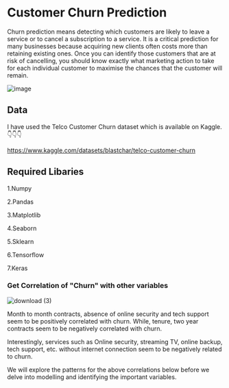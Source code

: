 
# Customer Churn Prediction

Churn prediction means detecting which customers are likely to leave a service or to cancel a subscription to a service. It is a critical prediction for many businesses because acquiring new clients often costs more than retaining existing ones. Once you can identify those customers that are at risk of cancelling, you should know exactly what marketing action to take for each individual customer to maximise the chances that the customer will remain.

![image](https://user-images.githubusercontent.com/100334542/176241355-838a431d-9d2d-4225-bafc-03fca93d70d0.png)
## Data 

I have used the Telco Customer Churn dataset which is available on Kaggle.
👇👇👇

https://www.kaggle.com/datasets/blastchar/telco-customer-churn



## Required Libaries

1.Numpy

2.Pandas

3.Matplotlib

4.Seaborn

5.Sklearn

6.Tensorflow

7.Keras

### Get Correlation of "Churn" with other variables
![download (3)](https://user-images.githubusercontent.com/100334542/176256931-0b13c3db-9ec9-4701-99ec-87fb995a971f.png)

Month to month contracts, absence of online security and tech support seem to be positively correlated with churn. While, tenure, two year contracts seem to be negatively correlated with churn.

Interestingly, services such as Online security, streaming TV, online backup, tech support, etc. without internet connection seem to be negatively related to churn.

We will explore the patterns for the above correlations below before we delve into modelling and identifying the important variables.

